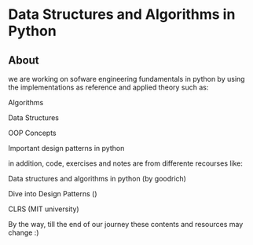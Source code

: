 # Data Structures and Algorithms in Python

## About

we are working on sofware engineering fundamentals in python by using the implementations as reference and applied theory such as: 

Algorithms

Data Structures

OOP Concepts

Important design patterns in python


in addition, code, exercises and notes are from differente recourses like:

Data structures and algorithms in python (by goodrich)

Dive into Design Patterns ()

CLRS (MIT university)


By the way, till the end of our journey these contents and resources may change :) 


